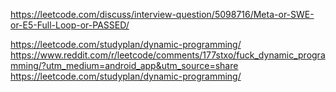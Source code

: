 https://leetcode.com/discuss/interview-question/5098716/Meta-or-SWE-or-E5-Full-Loop-or-PASSED/

https://leetcode.com/studyplan/dynamic-programming/
https://www.reddit.com/r/leetcode/comments/177stxo/fuck_dynamic_programming/?utm_medium=android_app&utm_source=share
https://leetcode.com/studyplan/dynamic-programming/